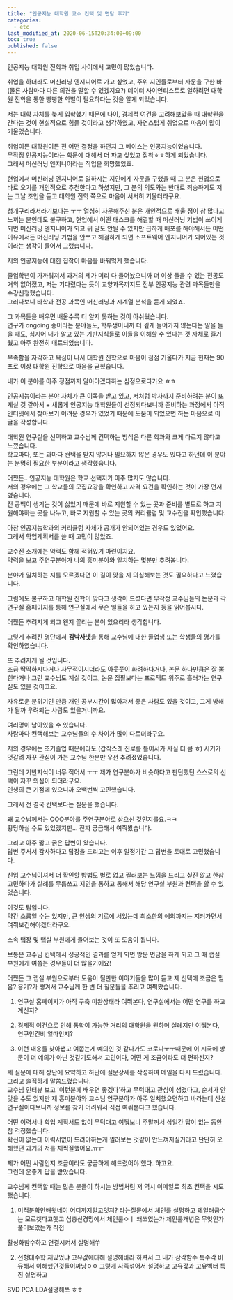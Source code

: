 ```yaml
---
title: "인공지능 대학원 교수 컨택 및 면담 후기"
categories: 
  - etc
last_modified_at: 2020-06-15T20:34:00+09:00
toc: true
published: false
---
```


인공지능 대학원 진학과 취업 사이에서 고민이 많았습니다.<br/>

취업을 하더라도 머신러닝 엔지니어로 가고 싶었고, 주위 지인들로부터 자문을 구한 바 (물론 사람마다 다른 의견을 말할 수 있겠지요?) 데이터 사이언티스트로 일하려면 대학원 진학을 통한 빵빵한 학벌이 필요하다는 것을 알게 되었습니다.<br/>

저는 대학 자체를 늦게 입학했기 때문에 나이, 경제적 여건을 고려해보았을 때 대학원을 간다는 것이 현실적으로 힘들 것이라고 생각하였고, 자연스럽게 취업으로 마음이 많이 기울었습니다.<br/>

취업이든 대학원이든 전 어떤 결정을 하던지 그 베이스는 인공지능이었습니다.<br/>
무작정 인공지능이라는 학문에 대해서 더 파고 싶었고 집착ㅎㅎ하게 되었습니다.<br/>
그래서 머신러닝 엔지니어라는 직업을 희망했었죠.<br/>

현업에서 머신러닝 엔지니어로 일하시는 지인에게 자문을 구했을 때 그 분은 현업으로 바로 오기를 개인적으로 추천한다고 하셨지만, 그 분의 의도와는 반대로 죄송하게도 저는 그날 조언을 듣고 대학원 진학 쪽으로 마음이 서서히 기울더라구요.<br/>

청개구리라서라기보다는 ㅜㅜ 열심히 자문해주신 분은 개인적으로 배울 점이 참 많다고 느끼는 분인데도 불구하고, 현업에서 어떤 태스크를 해결할 때 머신러닝 기법이 쓰이게되면 머신러닝 엔지니어가 되고 뭐 말도 안될 수 있지만 급하게 배포를 해야해서든 어떤 이유에서든 머신러닝 기법을 안쓰고 해결하게 되면 소프트웨어 엔지니어가 되어있는 것이라는 생각이 들어서 그랬습니다.<br/>

저의 인공지능에 대한 집착이 마음을 바꿔먹게 했습니다.<br/>

졸업학년이 가까워져서 과거의 제가 미리 다 들어놨으니까 더 이상 들을 수 있는 전공도 거의 없어졌고, 저는 기다렸다는 듯이 교양과목까지도 전부 인공지능 관련 과목들만을 수강신청했습니다.<br/>
그러다보니 타학과 전공 과목인 머신러닝과 시계열 분석을 듣게 되었죠.<br/>

그 과목들을 배우면 배울수록 더 알지 못하는 것이 아쉬웠습니다.<br/> 연구가 ongoing 중이라는 분야들도, 학부생이니까 더 깊게 들어가지 않는다는 말을 들을 때도, 심지어 내가 알고 있는 기반지식들로 이들을 이해할 수 있다는 것 자체로 즐거웠고 아주 완전히 매료되었습니다.<br/>

부족함을 자각하고 욕심이 나서 대학원 진학으로 마음이 점점 기울다가 지금 현재는 90프로 이상 대학원 진학으로 마음을 굳혔습니다.<br/>

내가 이 분야를 아주 정점까지 알아야겠다하는 심정으로다가요 ㅎㅎ<br/>

인공지능이라는 분야 자체가 큰 이목을 받고 있고, 저처럼 박사까지 준비하려는 분이 또 계실 것 같아서 \+ 새롭게 인공지능 대학원들이 선정되다보니까 준비하는 과정에서 아직 인터넷에서 찾아보기 어려운 경우가 있었기 때문에 도움이 되었으면 하는 마음으로 이 글을 작성합니다.<br/>

대학원 연구실을 선택하고 교수님께 컨택하는 방식은 다른 학과와 크게 다르지 않다고 느꼈습니다.<br/>
학교마다, 또는 과마다 컨택을 받지 않거나 필요하지 않은 경우도 있다고 하던데 이 분야는 분명히 필요한 부분이라고 생각했습니다.<br/>

어쨌든.. 인공지능 대학원은 학교 선택지가 아주 많지도 않습니다.<br/>
저의 경우에는 그 학교들의 모집요강을 확인하고 자격 요건을 확인하는 것이 가장 먼저였습니다.<br/>
전 공백이 생기는 것이 싫었기 때문에 바로 지원할 수 있는 곳과 준비를 별도로 하고 지원해야하는 곳을 나누고, 바로 지원할 수 있는 곳의 커리큘럼 및 교수진을 확인했습니다.<br/>

아참 인공지능학과의 커리큘럼 자체가 공개가 안되어있는 경우도 있었어요.<br/> 그래서 학업계획서를 쓸 때 고민이 많았죠.<br/>

교수진 소개에는 약력도 함께 적혀있기 마련이지요.<br/>
약력을 보고 주연구분야가 나의 흥미분야와 일치하는 몇분만 추려봅니다.<br/>

분야가 일치하는 지를 모르겠다면 이 길이 맞을 지 의심해보는 것도 필요하다고 느꼈습니다.<br/>

그럼에도 불구하고 대학원 진학이 맞다고 생각이 드셨다면 무작정 교수님들의 논문과 각 연구실 홈페이지를 통해 연구실에서 무슨 일들을 하고 있는지 등을 읽어봅시다.<br/>

어쨌든 추려지게 되고 왠지 끌리는 분이 있으리라 생각합니다.<br/>

그렇게 추려진 명단에서 **김박사넷**을 통해 교수님에 대한 졸업생 또는 학생들의 평가를 확인하였습니다.<br/>

또 추려지게 될 것입니다.<br/>
조금 딱딱하시다거나 사무적이시더라도 아웃풋이 화려하다거나, 논문 하나만큼은 잘 뽑힌다거나 그런 교수님도 계실 것이고, 논문 집필보다는 프로젝트 위주로 흘러가는 연구실도 있을 것이고요.<br/>

자유로운 분위기인 만큼 개인 공부시간이 많아져서 좋은 사람도 있을 것이고, 그게 방해가 될까 우려되는 사람도 있을거니까요.<br/>

여러명이 남아있을 수 있습니다.<br/>
사람마다 컨택해보는 교수님들의 수 차이가 많이 다르더라구요.<br/>

저의 경우에는 조기졸업 때문에라도 (갑작스레 진로를 틀어서가 사실 더 큼 ㅎ) 시기가 엇갈려 자꾸 관심이 가는 교수님 한분만 우선 추려졌었습니다.<br/>

그런데 기반지식이 너무 적어서 ㅜㅜ 제가 연구분야가 비슷하다고 판단했던 스스로의 선택이 자꾸 의심이 되더라구요.<br/> 인생의 큰 기점에 있으니까 오백번씩 고민했습니다.<br/>

그래서 전 결국 컨택보다는 질문을 했습니다.<br/>

왜 교수님께서는 OOO분야를 주연구분야로 삼으신 것인지를요.ㅋㅋ<br/>
황당하실 수도 있었겠지만... 진짜 궁금해서 여쭤봤습니다.<br/>

그리고 아주 짧고 굵은 답변이 왔습니다.<br/>
답변 주셔서 감사하다고 답장을 드리고는 이후 일정기간 그 답변을 토대로 고민했습니다.<br/>

신임 교수님이셔서 더 확인할 방법도 별로 없고 찔러보는 느낌을 드리고 싶진 않고 한참 고민하다가 실례를 무릅쓰고 지인을 통하고 통해서 해당 연구실 부원과 컨택을 할 수 있었습니다.<br/>

이것도 팁입니다.<br/>
약간 소름일 수는 있지만, 큰 인생의 기로에 서있는데 최소한의 예의까지는 지켜가면서 여쭤보긴해야겠더라구요.<br/>

소속 랩장 및 랩실 부원에게 들어보는 것이 또 도움이 됩니다.<br/>

보통은 교수님 컨택에서 성공적인 결과를 얻게 되면 방문 면담을 하게 되고 그 때 랩실 부원에게 여쭙는 경우들이 더 많을거에요!<br/>

어쨌든 그 랩실 부원으로부터 도움이 될만한 이야기들을 많이 듣고 제 선택에 조금은 믿음? 용기?가 생겨서 교수님께 한 번 더 질문들을 추리고 여쭤봤습니다.<br/>

1. 연구실 홈페이지가 아직 구축 미완상태라 여쭤본다, 연구실에서는 어떤 연구를 하고 계신지?

2. 경제적 여건으로 인해 통학이 가능한 거리의 대학원을 원하며 실례지만 여쭤본다, 연구인건비 얼마인지?

3. 이런 내용들 찾아봽고 여쭙는게 예의인 것 같다가도 코로나ㅜㅜ때문에 이 시국에 방문이 더 예의가 아닌 것같기도해서 고민이다, 어떤 게 조금이라도 더 편하신지?

세 질문에 대해 상단에 요약하고 하단에 질문상세를 작성하여 메일을 다시 드렸습니다.<br/> 그리고 솔직하게 말씀드렸습니다.<br/> 교수님 인터뷰 보고 '이런분께 배우면 좋겠다'하고 무턱대고 관심이 생겼다고, 순서가 안맞을 수도 있지만 제 흥미분야와 교수님 연구분야가 아주 일치했으면하고 바라는데 신설 연구실이다보니까 정보를 찾기 어려워서 직접 여쭤본다고 했습니다.<br/>

어떤 이력서나 학업 계획서도 없이 무턱대고 여쭤보니 주말껴서 삼일간 답이 없는 동안 참 걱정했습니다.<br/>
확신이 없는데 이력서없이 드려야하는게 찔러보는 것같이 안느껴지실거라고 단단히 오해했던 과거의 저를 채찍질했어요.ㅠㅠ<br/>

제가 어떤 사람인지 조금이라도 궁금하게 해드렸어야 했다. 하고요.<br/>
그런데 운좋게 답을 받았습니다.<br/>

교수님께 컨택할 때는 많은 분들이 하시는 방법처럼 저 역시 이메일로 최초 컨택을 시도했습니다.<br/>

1. 미적분학안배웟네여 어디까지알고잇져? 라는질문에서
체인룰 설명하고 테일러급수는 모르겟다고햇고
심층신경망에서 체인룰ㅇㅣ 왜쓰였는가
체인룰개념은 무엇인가 풀어보았는가 직접

활성화함수하고 연결시켜서 설명해쑤

2. 선형대수학 재밌었냐
고유값에대해 설명해바라
하셔서
그 내가 삼각함수 특수각 비유해서 이해했던것들이짜낭ㅇㅇ 그렇게 사족섞어서 설명하고
고유값과 고유벡터 특징 설명하고

SVD PCA LDA설명해쏘 ㅎㅎ